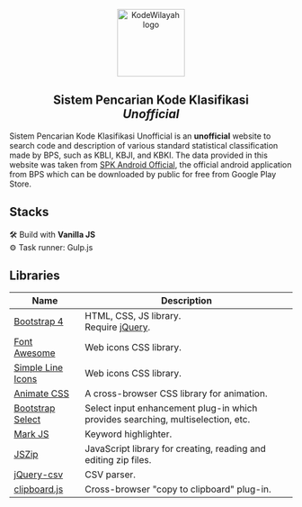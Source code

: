 <p align="center">
  <a href="https://afiiif.github.io/spk/">
    <img src="https://afiiif.github.io/spk/assets/img/spk-online-icon.png" alt="KodeWilayah logo" height="120">
  </a>
</p>

<h2 align="center">Sistem Pencarian Kode Klasifikasi<br><i>Unofficial</i></h2>

Sistem Pencarian Kode Klasifikasi Unofficial is an **unofficial** website to search code and description of various standard statistical classification made by BPS, such as KBLI, KBJI, and KBKI. The data provided in this website was taken from [SPK Android Official](https://play.google.com/store/apps/details?id=skripsi.spk), the official android application from BPS which can be downloaded by public for free from Google Play Store.

## Stacks
:hammer_and_wrench: Build with **Vanilla JS**  
:gear: Task runner: Gulp.js

## Libraries
| Name                                                                         | Description                                                                     |
| ---------------------------------------------------------------------------- | ------------------------------------------------------------------------------- |
| [Bootstrap 4](https://getbootstrap.com/)                                     | HTML, CSS, JS library.<br>Require [jQuery](https://api.jquery.com/).            |
| [Font Awesome](https://fontawesome.com/)                                     | Web icons CSS library.                                                          |
| [Simple Line Icons](https://simplelineicons.github.io/)                      | Web icons CSS library.                                                          |
| [Animate CSS](https://animate.style/)                                        | A cross-browser CSS library for animation.                                      |
| [Bootstrap Select](https://developer.snapappointments.com/bootstrap-select/) | Select input enhancement plug-in which provides searching, multiselection, etc. |
| [Mark JS](https://markjs.io/)                                                | Keyword highlighter.                                                            |
| [JSZip](https://stuk.github.io/jszip/)                                       | JavaScript library for creating, reading and editing zip files.                 |
| [jQuery-csv](https://github.com/typeiii/jquery-csv)                          | CSV parser.                                                                     |
| [clipboard.js](https://clipboardjs.com/)                                     | Cross-browser "copy to clipboard" plug-in.                                      |
